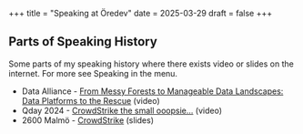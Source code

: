 +++
title = "Speaking at Öredev"
date = 2025-03-29
draft = false
+++

## Parts of Speaking History
Some parts of my speaking history where there exists video or slides on the internet. For more see Speaking in the menu.

- Data Alliance - [From Messy Forests to Manageable Data Landscapes: Data Platforms to the Rescue](https://www.youtube.com/watch?v=dnObV78ngGI) (video)
- Qday 2024 - [CrowdStrike the small ooopsie...](https://player.vimeo.com/video/1038878997) (video)
- 2600 Malmö - [CrowdStrike](https://malmo.2600.se/pages/September2024) (slides)
